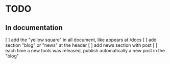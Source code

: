 # TODO

## In documentation

[ ] add the "yellow square" in all document, like appears at /docs
[ ] add section "blog" or "news" at the header
[ ] add news section with post 
[ ] each time a new tools was released, publish automatically a new post in the "blog" 
 